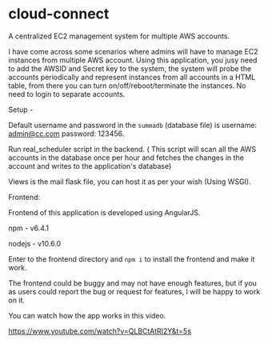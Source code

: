 # cloud-connect
A centralized EC2 management system for multiple AWS accounts.

I have come across some scenarios where admins will have to manage EC2 instances from multiple AWS account. Using this application, you jusy need to add the AWSID and Secret key to the system, the system will probe the accounts periodically and represent instances from all accounts in a HTML table, from there you can turn on/off/reboot/terminate the instances. No need to login to separate accounts.

Setup - 

Default username and password in the `summadb` (database file) is username: admin@cc.com password: 123456.

Run real_scheduler script in the backend. ( This script will scan all the AWS accounts in the database once per hour and fetches the changes in the account and writes to the application's database)

Views is the mail flask file, you can host it as per your wish (Using WSGI).

Frontend:

Frontend of this application is developed using AngularJS.

npm - v6.4.1

nodejs - v10.6.0

Enter to the frontend directory and `npm i` to install the frontend and make it work.

The frontend could be buggy and may not have enough features, but if you as users could report the bug or request for features, I will be happy to work on it.

You can watch how the app works in this video.

https://www.youtube.com/watch?v=QLBCtAtRI2Y&t=5s

